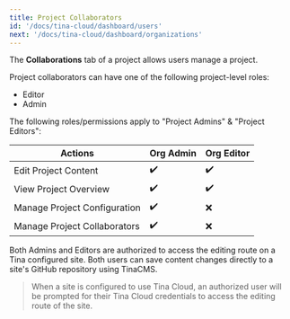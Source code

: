 ```yaml
---
title: Project Collaborators
id: '/docs/tina-cloud/dashboard/users'
next: '/docs/tina-cloud/dashboard/organizations'
---
```


The **Collaborations** tab of a project allows users manage a project.

Project collaborators can have one of the following project-level roles:

- Editor
- Admin

The following roles/permissions apply to "Project Admins" & "Project Editors":

| Actions                      | Org Admin | Org Editor |
| ---------------------------- | --------- | ---------- |
| Edit Project Content         | ✔️        | ✔️         |
| View Project Overview        | ✔️        | ✔️         |
| Manage Project Configuration | ✔️        | ❌         |
| Manage Project Collaborators | ✔️        | ❌         |

Both Admins and Editors are authorized to access the editing route on a Tina configured site. Both users can save content changes directly to a site's GitHub repository using TinaCMS.

> When a site is configured to use Tina Cloud, an authorized user will be prompted for their Tina Cloud credentials to access the editing route of the site.
